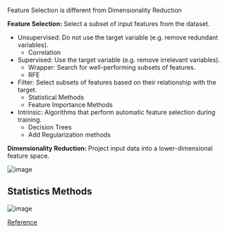 Feature Selection is different from Dimensionality Reduction 

**Feature Selection:** Select a subset of input features from the dataset.
* Unsupervised: Do not use the target variable (e.g. remove redundant variables).
  * Correlation
* Supervised: Use the target variable (e.g. remove irrelevant variables).
  * Wrapper: Search for well-performing subsets of features.
  * RFE
* Filter: Select subsets of features based on their relationship with the target.
  * Statistical Methods
  * Feature Importance Methods
* Intrinsic: Algorithms that perform automatic feature selection during training.
  * Decision Trees
  * Add Regularization methods 

**Dimensionality Reduction:** Project input data into a lower-dimensional feature space.

![image](https://user-images.githubusercontent.com/59746522/139968563-d00abd2f-2116-411a-9c63-a60e7f0644a7.png)

## Statistics Methods

![image](https://user-images.githubusercontent.com/59746522/139968759-47fbba73-ab91-4dd4-902c-7a4958338187.png)


[Reference](https://machinelearningmastery.com/feature-selection-with-real-and-categorical-data/)
